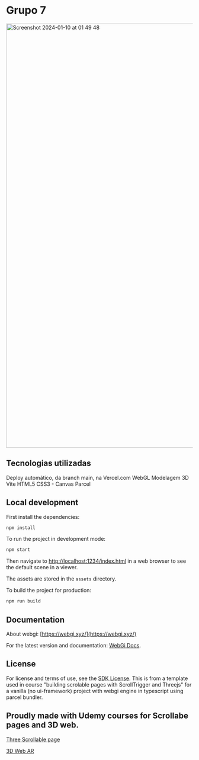 # Grupo 7 
<img width="1146" alt="Screenshot 2024-01-10 at 01 49 48" src="https://github.com/monteirocamis/group7-gama/assets/26682838/defd7435-fcf4-4e9b-9c04-7f3ca0d97073">

##  Tecnologias utilizadas
Deploy automático, da branch main, na Vercel.com 
WebGL
Modelagem 3D
Vite
HTML5 
CSS3 - Canvas
Parcel

## Local development
First install the dependencies:
```bash
npm install
```

To run the project in development mode:
```bash
npm start
```
Then navigate to [http://localhost:1234/index.html](http://localhost:1234/index.html) in a web browser to see the default scene in a viewer.

The assets are stored in the `assets` directory.

To build the project for production:
```bash
npm run build
```

## Documentation

About webgi: [https://webgi.xyz/](https://webgi.xyz/)

For the latest version and documentation: [WebGi Docs](https://webgi.xyz/docs/).

## License 
For license and terms of use, see the [SDK License](https://webgi.xyz/docs/license).
This is from a template used in course "building scrolable pages with ScrollTrigger and Threejs" for a vanilla (no ui-framework) project with webgi engine in typescript using parcel bundler. 

## Proudly made with Udemy courses for Scrollabe pages and 3D  web.
[Three Scrollable page ](https://www.udemy.com/course/threejs-scrollable-pages-with-gsap) 

[ 3D Web AR ](https://www.udemy.com/course/model-viewer) 


